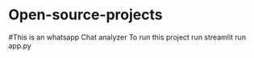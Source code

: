 # Open-source-projects
#This is an whatsapp Chat analyzer 
To run this project run streamlit run app.py

